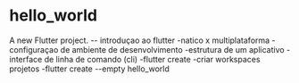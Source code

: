 # hello_world

A new Flutter project.
-- introduçao ao flutter
-natico x multiplataforma
-configuraçao de ambiente de desenvolvimento
-estrutura de um aplicativo
-interface de linha de comando (cli)
-flutter create -criar workspaces projetos 
-flutter create --empty hello_world 